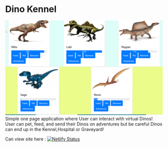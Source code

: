 # Dino Kennel

![](2020-08-29%2013_02_43-Dino-Kennel!.png)
Simple one page application where User can interact with virtual Dinos! User can pet, feed, and send their Dinos on adventures but be careful Dinos can end up in the Kennel,Hospital or Graveyard!

Can view site here : 
[![Netlify Status](https://api.netlify.com/api/v1/badges/a1f9af2d-9c23-4c6a-8258-75aa5a6b3e93/deploy-status)](https://app.netlify.com/sites/afotopoulosdino/deploys)
